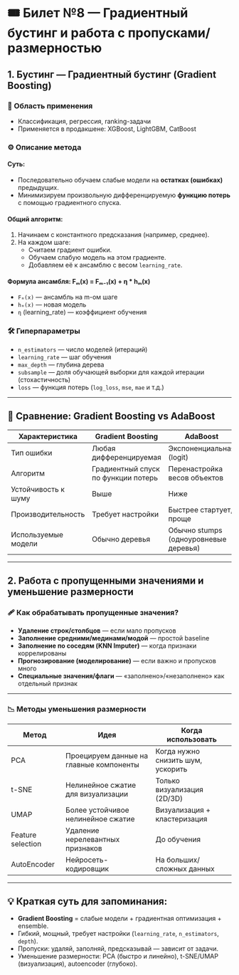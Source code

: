 # 🎟 Билет №8 — Градиентный бустинг и работа с пропусками/размерностью

## 1. Бустинг — Градиентный бустинг (Gradient Boosting)

### 📌 Область применения
- Классификация, регрессия, ranking-задачи
- Применяется в продакшене: XGBoost, LightGBM, CatBoost

### ⚙️ Описание метода

#### Суть:
- Последовательно обучаем слабые модели на **остатках (ошибках)** предыдущих.
- Минимизируем произвольную дифференцируемую **функцию потерь** с помощью градиентного спуска.

#### Общий алгоритм:
1. Начинаем с константного предсказания (например, среднее).
2. На каждом шаге:
   - Считаем градиент ошибки.
   - Обучаем слабую модель на этом градиенте.
   - Добавляем её к ансамблю с весом `learning_rate`.

#### Формула ансамбля: Fₘ(x) = Fₘ₋₁(x) + η * hₘ(x)
- `Fₘ(x)` — ансамбль на m-ом шаге
- `hₘ(x)` — новая модель
- `η` (learning_rate) — коэффициент обучения

### 🛠 Гиперпараметры
- `n_estimators` — число моделей (итераций)
- `learning_rate` — шаг обучения
- `max_depth` — глубина дерева
- `subsample` — доля обучающей выборки для каждой итерации (стохастичность)
- `loss` — функция потерь (`log_loss`, `mse`, `mae` и т.д.)

---

## 🔄 Сравнение: Gradient Boosting vs AdaBoost

| Характеристика        | Gradient Boosting                    | AdaBoost                            |
|------------------------|--------------------------------------|--------------------------------------|
| Тип ошибки             | Любая дифференцируемая               | Экспоненциальная (logit)             |
| Алгоритм               | Градиентный спуск по функции потерь | Перенастройка весов объектов        |
| Устойчивость к шуму    | Выше                                 | Ниже                                |
| Производительность     | Требует настройки                    | Быстрее стартует, проще              |
| Используемые модели    | Обычно деревья                       | Обычно stumps (одноуровневые деревья) |

---

## 2. Работа с пропущенными значениями и уменьшение размерности

### 🩹 Как обрабатывать пропущенные значения?

- **Удаление строк/столбцов** — если мало пропусков
- **Заполнение средними/мединами/модой** — простой baseline
- **Заполнение по соседям (KNN Imputer)** — когда признаки коррелированы
- **Прогнозирование (моделирование)** — если важно и пропусков много
- **Специальные значения/флаги** — «заполнено»/«незаполнено» как отдельный признак

---

### 📉 Методы уменьшения размерности

| Метод        | Идея                                   | Когда использовать                  |
|--------------|----------------------------------------|-------------------------------------|
| PCA          | Проецируем данные на главные компоненты | Когда нужно снизить шум, ускорить   |
| t-SNE        | Нелинейное сжатие для визуализации      | Только визуализация (2D/3D)         |
| UMAP         | Более устойчивое нелинейное сжатие      | Визуализация + кластеризация        |
| Feature selection | Удаление нерелевантных признаков    | До обучения                         |
| AutoEncoder  | Нейросеть-кодировщик                    | На больших/сложных данных           |

---

## 💡 Краткая суть для запоминания:

- **Gradient Boosting** = слабые модели + градиентная оптимизация + ensemble.
- Гибкий, мощный, требует настройки (`learning_rate`, `n_estimators`, `depth`).
- Пропуски: удаляй, заполняй, предсказывай — зависит от задачи.
- Уменьшение размерности: PCA (быстро и линейно), t-SNE/UMAP (визуализация), autoencoder (глубоко).

